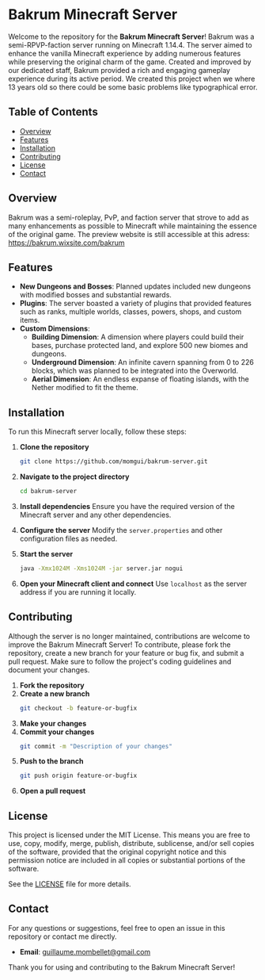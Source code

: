 # Bakrum Minecraft Server

Welcome to the repository for the **Bakrum Minecraft Server**! Bakrum was a semi-RPVP-faction server running on Minecraft 1.14.4. 
The server aimed to enhance the vanilla Minecraft experience by adding numerous features while preserving the original charm of the game. 
Created and improved by our dedicated staff, Bakrum provided a rich and engaging gameplay experience during its active period.
We created this project when we where 13 years old so there could be some basic problems like typographical error.

## Table of Contents
- [Overview](#overview)
- [Features](#features)
- [Installation](#installation)
- [Contributing](#contributing)
- [License](#license)
- [Contact](#contact)

## Overview
Bakrum was a semi-roleplay, PvP, and faction server that strove to add as many enhancements as possible to Minecraft while maintaining the essence of the original game. 
The preview website is still accessible at this adress: https://bakrum.wixsite.com/bakrum

## Features
- **New Dungeons and Bosses**: Planned updates included new dungeons with modified bosses and substantial rewards.
- **Plugins**: The server boasted a variety of plugins that provided features such as ranks, multiple worlds, classes, powers, shops, and custom items.
- **Custom Dimensions**:
  - **Building Dimension**: A dimension where players could build their bases, purchase protected land, and explore 500 new biomes and dungeons.
  - **Underground Dimension**: An infinite cavern spanning from 0 to 226 blocks, which was planned to be integrated into the Overworld.
  - **Aerial Dimension**: An endless expanse of floating islands, with the Nether modified to fit the theme.

## Installation
To run this Minecraft server locally, follow these steps:

1. **Clone the repository**
    ```bash
    git clone https://github.com/momgui/bakrum-server.git
    ```

2. **Navigate to the project directory**
    ```bash
    cd bakrum-server
    ```

3. **Install dependencies**
    Ensure you have the required version of the Minecraft server and any other dependencies.

4. **Configure the server**
    Modify the `server.properties` and other configuration files as needed.

5. **Start the server**
    ```bash
    java -Xmx1024M -Xms1024M -jar server.jar nogui
    ```

6. **Open your Minecraft client and connect**
    Use `localhost` as the server address if you are running it locally.

## Contributing
Although the server is no longer maintained, contributions are welcome to improve the Bakrum Minecraft Server! To contribute, please fork the repository, create a new branch for your feature or bug fix, and submit a pull request. Make sure to follow the project's coding guidelines and document your changes.

1. **Fork the repository**
2. **Create a new branch**
    ```bash
    git checkout -b feature-or-bugfix
    ```
3. **Make your changes**
4. **Commit your changes**
    ```bash
    git commit -m "Description of your changes"
    ```
5. **Push to the branch**
    ```bash
    git push origin feature-or-bugfix
    ```
6. **Open a pull request**

## License
This project is licensed under the MIT License. This means you are free to use, copy, modify, merge, publish, distribute, sublicense, and/or sell copies of the software, provided that the original copyright notice and this permission notice are included in all copies or substantial portions of the software.

See the [LICENSE](LICENSE) file for more details.

## Contact
For any questions or suggestions, feel free to open an issue in this repository or contact me directly.

- **Email**: guillaume.mombellet@gmail.com

Thank you for using and contributing to the Bakrum Minecraft Server!
